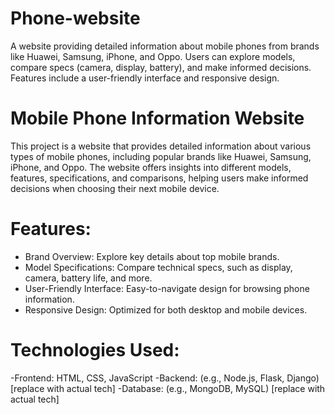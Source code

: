# Phone-website
A website providing detailed information about mobile phones from brands like Huawei, Samsung, iPhone, and Oppo. Users can explore models, compare specs (camera, display, battery), and make informed decisions. Features include a user-friendly interface and responsive design.


# Mobile Phone Information Website
This project is a website that provides detailed information about various types of mobile phones, including popular brands like Huawei, Samsung, iPhone, and Oppo. The website offers insights into different models, features, specifications, and comparisons, helping users make informed decisions when choosing their next mobile device.

# Features:
  - Brand Overview: Explore key details about top mobile brands.
  - Model Specifications: Compare technical specs, such as display, camera, battery life, and more.
  - User-Friendly Interface: Easy-to-navigate design for browsing phone information.
  - Responsive Design: Optimized for both desktop and mobile devices.

# Technologies Used:
  -Frontend: HTML, CSS, JavaScript
  -Backend: (e.g., Node.js, Flask, Django) [replace with actual tech]
  -Database: (e.g., MongoDB, MySQL) [replace with actual tech]
